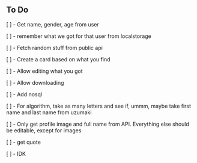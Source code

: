 To Do
-------
[ ] - Get name, gender, age from user

[ ] - remember what we got for that user from localstorage

[ ] - Fetch random stuff from public api

[ ] - Create a card based on what you find

[ ] - Allow editing what you got

[ ] - Allow downloading 

[ ] - Add nosql

[ ] - For algorithm, take as many letters and see if, ummm, maybe take first name and last name from uzumaki 

[ ] - Only get profile image and full name from API. Everything else should be editable, except for images

[ ] - get quote

[ ] - IDK

